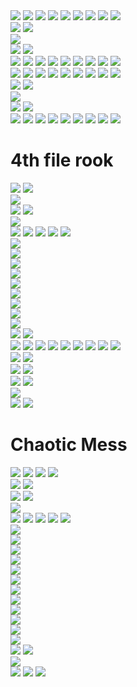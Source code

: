 <html>
<head>
  <link rel="stylesheet" href="stylesheet.css">

</head>
<body>
<div class="wrap">
<div class="grid">

<img src="GoteLance.svg" class="piece">
<img src="GoteKnight.svg" class="piece">
<img src="GoteSilver.svg" class="piece">
<img src="GoteGold.svg" class="piece">
<img src="GoteKing.svg" class="piece">
<img src="GoteGold.svg" class="piece">
<img src="GotePromotedSilver.svg" class="piece">
<img src="GotePromotedKnight.svg" class="piece">
<img src="GotePromotedLance.svg" class="piece">

<div class="epiece"></div>
<img src="GoteRook.svg" class="piece">
<img src="GoteDragon.svg" class="piece">
<div class="epiece"></div>
<img src="GoteJewel.svg" class="piece">
<div class="epiece"></div>
<img src="GoteHorse.svg" class="piece">
<img src="GoteBishop.svg" class="piece">
<div class="epiece"></div>

<img src="GotePawn.svg" class="piece">
<img src="GotePawn.svg" class="piece">
<img src="GotePawn.svg" class="piece">
<img src="GotePawn.svg" class="piece">
<img src="GotePawn.svg" class="piece">
<img src="GotePawn.svg" class="piece">
<img src="GotePawn.svg" class="piece">
<img src="GotePawn.svg" class="piece">
<img src="GoteTokin.svg" class="piece">

<div class="epiece"></div>
<div class="epiece"></div>
<div class="epiece"></div>
<div class="epiece"></div>
<div class="epiece"></div>
<div class="epiece"></div>
<div class="epiece"></div>
<div class="epiece"></div>
<div class="epiece"></div>

<div class="epiece"></div>
<div class="epiece"></div>
<div class="epiece"></div>
<div class="epiece"></div>
<div class="epiece"></div>
<div class="epiece"></div>
<div class="epiece"></div>
<div class="epiece"></div>
<div class="epiece"></div>

<div class="epiece"></div>
<div class="epiece"></div>
<div class="epiece"></div>
<div class="epiece"></div>
<div class="epiece"></div>
<div class="epiece"></div>
<div class="epiece"></div>
<div class="epiece"></div>
<div class="epiece"></div>

<img src="SentePawn.svg" class="piece">
<img src="SentePawn.svg" class="piece">
<img src="SentePawn.svg" class="piece">
<img src="SentePawn.svg" class="piece">
<img src="SentePawn.svg" class="piece">
<img src="SentePawn.svg" class="piece">
<img src="SentePawn.svg" class="piece">
<img src="SentePawn.svg" class="piece">
<img src="SenteTokin.svg" class="piece">

<div class="epiece"></div>
<img src="SenteBishop.svg" class="piece">
<img src="SenteHorse.svg" class="piece">
<div class="epiece"></div>
<img src="SenteJewel.svg" class="piece">
<div class="epiece"></div>
<img src="SenteDragon.svg" class="piece">
<img src="SenteRook.svg" class="piece">
<div class="epiece"></div>

<img src="SenteLance.svg" class="piece">
<img src="SenteKnight.svg" class="piece">
<img src="SenteSilver.svg" class="piece">
<img src="SenteGold.svg" class="piece">
<img src="SenteKing.svg" class="piece">
<img src="SenteGold.svg" class="piece">
<img src="SentePromotedSilver.svg" class="piece">
<img src="SentePromotedKnight.svg" class="piece">
<img src="SentePromotedLance.svg" class="piece">

</div>
</div>

<h1>4th file rook</h1>

<div class="wrap">
<div class="grid2">

<img src="GoteLance.svg" class="piece">
<img src="GoteKnight.svg" class="piece">
<div class="epiece"></div>
<div class="epiece"></div>
<div class="epiece"></div>
<img src="GoteGold.svg" class="piece">
<div class="epiece"></div>
<img src="GoteKnight.svg" class="piece">
<img src="GoteLance.svg" class="piece">


<div class="epiece"></div>
<img src="GoteRook.svg" class="piece">
<div class="epiece"></div>
<img src="GoteSilver.svg" class="piece">
<img src="GoteGold.svg" class="piece">
<img src="GoteSilver.svg" class="piece">
<img src="GoteJewel.svg" class="piece">
<img src="GoteBishop.svg" class="piece">
<div class="epiece"></div>


<div class="epiece"></div>
<div class="epiece"></div>
<div class="epiece"></div>
<img src="GotePawn.svg" class="piece">
<div class="epiece"></div>
<img src="GotePawn.svg" class="piece">
<div class="epiece"></div>
<img src="GotePawn.svg" class="piece">
<div class="epiece"></div>

<img src="GotePawn.svg" class="piece">
<div class="epiece"></div>
<img src="GotePawn.svg" class="piece">
<div class="epiece"></div>
<img src="GotePawn.svg" class="piece">
<div class="epiece"></div>
<img src="GotePawn.svg" class="piece">
<div class="epiece"></div>
<img src="GotePawn.svg" class="piece">

<div class="epiece"></div>
<img src="GotePawn.svg" class="piece">
<div class="epiece"></div>
<div class="epiece"></div>
<div class="epiece"></div>
<div class="epiece"></div>
<div class="epiece"></div>
<div class="epiece"></div>
<div class="epiece"></div>

<div class="epiece"></div>
<div class="epiece"></div>
<img src="SentePawn.svg" class="piece">
<img src="SentePawn.svg" class="piece">
<div class="epiece"></div>
<div class="epiece"></div>
<div class="epiece"></div>
<div class="epiece"></div>
<img src="SentePawn.svg" class="piece">


<img src="SentePawn.svg" class="piece">
<img src="SentePawn.svg" class="piece">
<img src="SenteBishop.svg" class="piece">
<img src="SenteSilver.svg" class="piece">
<img src="SentePawn.svg" class="piece">
<img src="SentePawn.svg" class="piece">
<img src="SentePawn.svg" class="piece">
<img src="SentePawn.svg" class="piece">
<div class="epiece"></div>

<div class="epiece"></div>
<div class="epiece"></div>
<div class="epiece"></div>
<img src="SenteRook.svg" class="piece">
<img src="SenteGold.svg" class="piece">
<div class="epiece"></div>
<img src="SenteSilver.svg" class="piece">
<img src="SenteJewel.svg" class="piece">
<div class="epiece"></div>

<img src="SenteLance.svg" class="piece">
<img src="SenteKnight.svg" class="piece">
<div class="epiece"></div>
<div class="epiece"></div>
<div class="epiece"></div>
<img src="SenteGold.svg" class="piece">
<div class="epiece"></div>
<img src="SenteKnight.svg" class="piece">
<img src="SenteLance.svg" class="piece">

</div>
</div>

<h1>Chaotic Mess</h1>

<div class="wrap">
<div class="grid">

<img src="GoteLance.svg" class="piece">
<img src="GoteKnight.svg" class="piece">
<img src="GoteJewel.svg" class="piece">
<img src="GoteGold.svg" class="piece">
<div class="epiece"></div>
<div class="epiece"></div>
<div class="epiece"></div>
<img src="SenteDragon.svg" class="piece">
<img src="GoteLance.svg" class="piece">




<div class="epiece"></div>
<img src="SenteGold.svg" class="piece">
<img src="GoteSilver.svg" class="piece">
<div class="epiece"></div>
<img src="GoteGold.svg" class="piece">
<div class="epiece"></div>
<div class="epiece"></div>
<div class="epiece"></div>
<div class="epiece"></div>


<img src="GotePawn.svg" class="piece">
<img src="GotePawn.svg" class="piece">
<img src="GotePawn.svg" class="piece">
<img src="GotePawn.svg" class="piece">
<img src="GotePawn.svg" class="piece">
<div class="epiece"></div>
<div class="epiece"></div>
<div class="epiece"></div>
<div class="epiece"></div>


<div class="epiece"></div>
<div class="epiece"></div>
<img src="SenteKnight.svg" class="piece">
<div class="epiece"></div>
<div class="epiece"></div>
<div class="epiece"></div>
<div class="epiece"></div>
<div class="epiece"></div>
<img src="GotePawn.svg" class="piece">

<div class="epiece"></div>
<div class="epiece"></div>
<div class="epiece"></div>
<div class="epiece"></div>
<img src="SenteHorse.svg" class="piece">
<div class="epiece"></div>
<div class="epiece"></div>
<div class="epiece"></div>
<div class="epiece"></div>


<img src="SentePawn.svg" class="piece">
<div class="epiece"></div>
<img src="SentePawn.svg" class="piece">
<div class="epiece"></div>
<img src="SentePawn.svg" class="piece">
<div class="epiece"></div>
<div class="epiece"></div>
<div class="epiece"></div>
<img src="SentePawn.svg" class="piece">

<div class="epiece"></div>
<img src="SentePawn.svg" class="piece">
<div class="epiece"></div>
<img src="SentePawn.svg" class="piece">
<div class="epiece"></div>
<img src="GoteTokin.svg" class="piece">
<div class="epiece"></div>
<div class="epiece"></div>
<div class="epiece"></div>


<div class="epiece"></div>
<div class="epiece"></div>
<img src="SenteKing.svg" class="piece">
<div class="epiece"></div>
<img src="SenteGold.svg" class="piece">
<div class="epiece"></div>
<div class="epiece"></div>
<div class="epiece"></div>
<div class="epiece"></div>


<img src="SenteLance.svg" class="piece">
<img src="SenteKnight.svg" class="piece">
<div class="epiece"></div>
<img src="SenteGold.svg" class="piece">
<div class="epiece"></div>
<div class="epiece"></div>
<img src="GoteDragon.svg" class="piece">
<img src="SenteKnight.svg" class="piece">
<img src="SenteLance.svg" class="piece">

</div>
</div>

</body>
</html>
